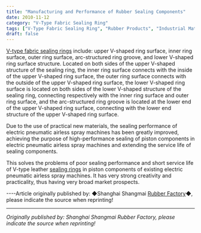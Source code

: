 ```yaml
---
title: "Manufacturing and Performance of Rubber Sealing Components"
date: 2010-11-12
category: "V-Type Fabric Sealing Ring"
tags: ["V-Type Fabric Sealing Ring", "Rubber Products", "Industrial Materials"]
draft: false
---
```


[V-type fabric sealing rings](http://www.smpolymer.com/) include: upper V-shaped ring surface, inner ring surface, outer ring surface, arc-structured ring groove, and lower V-shaped ring surface structure. Located on both sides of the upper V-shaped structure of the sealing ring, the inner ring surface connects with the inside of the upper V-shaped ring surface, the outer ring surface connects with the outside of the upper V-shaped ring surface, the lower V-shaped ring surface is located on both sides of the lower V-shaped structure of the sealing ring, connecting respectively with the inner ring surface and outer ring surface, and the arc-structured ring groove is located at the lower end of the upper V-shaped ring surface, connecting with the lower end structure of the upper V-shaped ring surface.

Due to the use of practical new materials, the sealing performance of electric pneumatic airless spray machines has been greatly improved, achieving the purpose of high-performance sealing of piston components in electric pneumatic airless spray machines and extending the service life of sealing components.

This solves the problems of poor sealing performance and short service life of V-type leather [sealing rings](http://www.smpolymer.com/) in piston components of existing electric pneumatic airless spray machines. It has very strong creativity and practicality, thus having very broad market prospects.

----Article originally published by: ◆Shanghai Shangmai [Rubber Factory](http://www.smpolymer.com/)◆, please indicate the source when reprinting!

---

*Originally published by: Shanghai Shangmai Rubber Factory, please indicate the source when reprinting!*